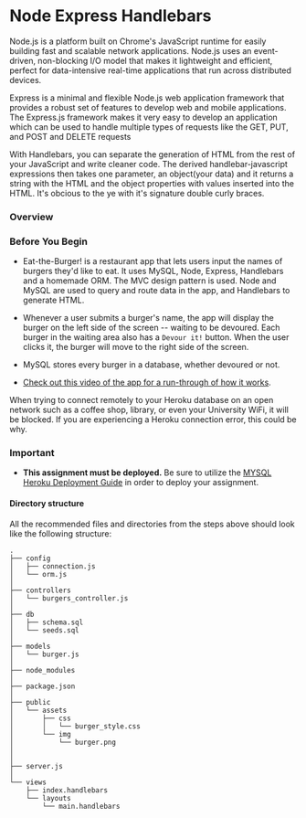 # Node Express Handlebars

Node.js is a platform built on Chrome's JavaScript runtime for easily building fast and scalable network applications. Node.js uses an event-driven, non-blocking I/O model that makes it lightweight and efficient, perfect for data-intensive real-time applications that run across distributed devices.

Express is a minimal and flexible Node.js web application framework that provides a robust set of features to develop web and mobile applications. The Express.js framework makes it very easy to develop an application which can be used to handle multiple types of requests like the GET, PUT, and POST and DELETE requests

 With Handlebars, you can separate the generation of HTML from the rest of your JavaScript and write cleaner code. The derived handlebar-javascript expressions then takes one parameter, an object(your data) and it returns a string with the HTML and the object properties with values inserted into the HTML. It's obcious to the ye with it's
 signature double curly braces.


### Overview
### Before You Begin

* Eat-the-Burger! is a restaurant app that lets users input the names of burgers they'd like to eat.
It uses MySQL, Node, Express, Handlebars and a homemade ORM. The MVC design pattern is used. Node and MySQL are used to query and route data in the app, and Handlebars to generate  HTML.

* Whenever a user submits a burger's name, the app will display the burger on the left side of the screen -- waiting to be devoured. Each burger in the waiting area also has a `Devour it!` button. When the user clicks it, the burger will move to the right side of the screen.

* MySQL stores every burger in a database, whether devoured or not.

* [Check out this video of the app for a run-through of how it works](https://youtu.be/msvdn95x9OM).





When trying to connect remotely to your Heroku database on an open network such as a coffee shop, library, or even your University WiFi, it will be blocked. If you are experiencing a Heroku connection error, this could be why.

### Important

* **This assignment must be deployed.** Be sure to utilize the [MYSQL Heroku Deployment Guide](../../Supplemental/MySQLHerokuDeploymentProcess.pdf) in order to deploy your assignment.





#### Directory structure

All the recommended files and directories from the steps above should look like the following structure:

```
.
├── config
│   ├── connection.js
│   └── orm.js
│ 
├── controllers
│   └── burgers_controller.js
│
├── db
│   ├── schema.sql
│   └── seeds.sql
│
├── models
│   └── burger.js
│ 
├── node_modules
│ 
├── package.json
│
├── public
│   └── assets
│       ├── css
│       │   └── burger_style.css
│       └── img
│           └── burger.png
│   
│
├── server.js
│
└── views
    ├── index.handlebars
    └── layouts
        └── main.handlebars
```

